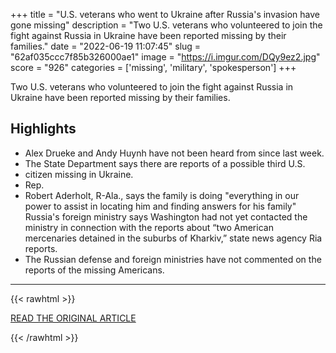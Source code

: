 +++
title = "U.S. veterans who went to Ukraine after Russia's invasion have gone missing"
description = "Two U.S. veterans who volunteered to join the fight against Russia in Ukraine have been reported missing by their families."
date = "2022-06-19 11:07:45"
slug = "62af035ccc7f85b326000ae1"
image = "https://i.imgur.com/DQy9ez2.jpg"
score = "926"
categories = ['missing', 'military', 'spokesperson']
+++

Two U.S. veterans who volunteered to join the fight against Russia in Ukraine have been reported missing by their families.

## Highlights

- Alex Drueke and Andy Huynh have not been heard from since last week.
- The State Department says there are reports of a possible third U.S.
- citizen missing in Ukraine.
- Rep.
- Robert Aderholt, R-Ala., says the family is doing "everything in our power to assist in locating him and finding answers for his family" Russia's foreign ministry says Washington had not yet contacted the ministry in connection with the reports about “two American mercenaries detained in the suburbs of Kharkiv,” state news agency Ria reports.
- The Russian defense and foreign ministries have not commented on the reports of the missing Americans.

---

{{< rawhtml >}}
  <p class="article-category">
    <a target="_blank" href="https://www.nbcnews.com/news/world/two-us-military-veterans-ukraine-reported-missing-alabama-rcna33753">READ THE ORIGINAL ARTICLE</a>
  </p>
{{< /rawhtml >}}
